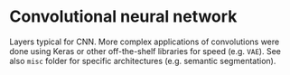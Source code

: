 # Convolutional neural network

Layers typical for CNN. More complex applications of convolutions were done using Keras or other off-the-shelf libraries for speed (e.g. `VAE`). See also `misc` folder for specific architectures (e.g. semantic segmentation).
